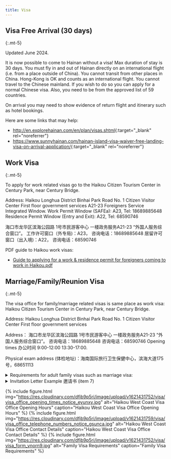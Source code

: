 ```yaml
---
title: Visa
---
```


## Visa Free Arrival (30 days)
{:.mt-5}

Updated June 2024.

It is now possible to come to Hainan without a visa! 
Max duration of stay is 30 days.
You must fly in and out of Hainan directly on an international flight (i.e. from a place outside of China). You cannot transit from other places in China. Hong-Kong is OK and counts as an international flight.
You cannot travel to the Chinese mainland. If you wish to do so you can apply for a normal Chinese visa.
Also, you need to be from the approved list of 59 countries.

On arrival you may need to show evidence of return flight and itinerary such as hotel bookings.

Here are some links that may help:

- <http://en.explorehainan.com/en/plan/visas.shtml>{:target="_blank" rel="noreferrer"}
- <https://www.sunnyhainan.com/hainan-island-visa-waiver-free-landing-visa-on-arrival-application/>{:target="_blank" rel="noreferrer"}

## Work Visa
{:.mt-5}

To apply for work related visas go to the Haikou Citizen Tourism Center in Century Park, near Century Bridge.

Address:
Haikou Longhua District Binhai Park Road 
No. 1 Citizen Visitor Center
First floor government services A21-23 
Foreigners Service Integrated Window.
Work Permit Window (SAFEa): A23, Tel: 18689885648
Residence Permit Window (Entry and Exit): A22, Tel: 68590746

海口市龙华区滨海公园路
1号市民游客中心
一楼政务服务A21-23
“外国人服务综合窗口”。
工作许可窗口（外专局)：A23，
咨询电话：18689885648
居留许可窗口（出入境)：A22，
咨询电话：68590746

PDF guide to Haikou work visas:
- <a target="_blank" href="/assets/pdf/Guide-work-residence-permit-foreigner-Haikou.pdf">Guide to applying for a work & residence permit for foreigners coming to work in Haikou.pdf</a>


## Marriage/Family/Reunion Visa
{:.mt-5}

The visa office for family/marriage related visas is same place as work visa: Haikou Citizen Tourism Center in Century Park, near Century Bridge.

Address:
Haikou Longhua District Binhai Park Road 
No. 1 Citizen Visitor Center
First floor government services

Address：
海口市龙华区滨海公园路
1号市民游客中心
一楼政务服务A21-23
“外国人服务综合窗口”。
咨询电话：18689885648
咨询电话：68590746
Opening times 办公时间
9:00-12:00 13:30-17:00.

Physical exam address (体检地址)：海南国际旅行卫生保健中心，滨海大道175号，68651113

<details>
  <summary>Requirements for adult family visas such as marriage visa:
  </summary>
  <p>亲属团聚所需材料 (成人)

(Source: Haikou Visa Office August 2018)</p>
<blockquote>
<p>
<ol>

<li>Application form for visa and residence permit for foreigners. Fill in with black pen, do not use ballpoint pen to fill in. Get this from the office. 外国人签证、居留许可申请表（请用黑色水笔填写，请勿使用圆珠笔填写）</li>
<li>Passport photo, you should get the photo taken from the photo room at the visa office itself. 1张2寸自底正面照；（要求免冠，不戴眼镜及饰物）需有海南省出入境管理局权相馆使用的相片数据条码。（可于受理大厅走廊拍照处或其他授权相馆摄生成或扫描生成）</li>
<li>Your Passport with photocopies of the 3 following from within your passport: your personal info page; your last China entry stamp (red circular stamp); current visa. 申请人的护照〈原件及复印件）.“复印件内容：**资料页；**最后一次入境章（椭圆红色）； **有效签证.</li>
<li>One of the following (both original and photocopy): 以下其中一项：（均提供原件与复印件）
- Marriage certificate 结婚证；
- Birth certificate 出生证；
- If there is no above-mentioned direct evidence, the original and photocopy of the Notarized Certificate of Relative Relations can be made at the notary office (to prove the relationship between the applicant and the visited person). 无以上直接证明材料的，可在公证处做〈亲属关系公证书〉，原件及复印件（证明申请人与被探望人的关系）.</li>
<li>Physical Examination certificate. Do not always need this. (Address at bottom) 提供健康证明（体检地址见最后一行）.</li>
<li>Household Register (Hukou) and Chinese ID card of relative/spouse. If they are not from Haikou also need to supply their accommodation registration card. 被探望人户口簿及身份证（原件及复印件\ 非海口户口需提供居住证）.</li>
<li>Invitation letter from relative/spouse. Written or printed on A4 paper, must be signed by hand. **The format of this is written below.** 被探望人提供邀请申请人的邀请函(A4纸，手写或打印均可，但需被探望人手写签名）。样本见备注三</li>
<li>Accommodation Registration of applicant. Obtained from local police station. 境外人员住宿登记凭证.</li>
</ol>

备注一：入境后及变更住址后超过24小时申报住宿登记时，需另提交派出所开具的处罚书。

备注二：境外出具的所有证明需经中国大使馆认证（认证戳或者认证书）；且非中文材料需翻译公司翻译件（必须有翻译公司章）

备注三: 邀请书样本（仅供参考，请依具体情况如书写!)
</p>
</blockquote>
</details>

<details>
<summary>Invitation Letter Example 邀请书 (item 7)</summary>

<p>海口市公安局出入境管理支队：</p>

<p>本人张三（男，身份证号码：XXXXXXX)，目前在海南海囗市XX公司（单位）任XX职务，现居住在海口市XX街XX路XX号，现邀请我的妻子ABCDEFG（英国籍，护照号码为XXXXX'XXXX年X月XX日出生）回国探望我，拟停留期限至XXXX年XX月XX日。在此期间，本人将严格遵守《中华人民共和国出境入境管理法》等相关法律法规，全权负责其在国内期间的一切生活、居住及安全等事宜，并保证其按时离境。</p>

<p>邀请人：（手写签名）</p>

<p>XXXX年X月X日</p>

<p>备注：所有提供的材料需用A4纸双面复印〈尽量减少纸张）</p>

<p>统一用黑色墨水笔填写，不能用圆珠笔。</p>
</details>




{% include figure.html img="https://res.cloudinary.com/dfjb9p5ri/image/upload/v1621431752/visa/visa_office_opening_times_notice_eyunxy.jpg"
alt="Haikou West Coast Visa Office Opening Hours" caption="Haikou West Coast Visa Office Opening Hours" %}
{% include figure.html img="https://res.cloudinary.com/dfjb9p5ri/image/upload/v1621431759/visa/visa_office_telephone_numbers_notice_gsunca.jpg"
alt="Haikou West Coast Visa Office Contact Details" caption="Haikou West Coast Visa Office Contact Details" %}
{% include figure.html img="https://res.cloudinary.com/dfjb9p5ri/image/upload/v1621431752/visa/visa_form_ynorn9.jpg"
alt="Family Visa Requirements" caption="Family Visa Requirements" %}
